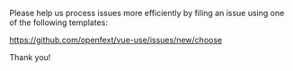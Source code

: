 Please help us process issues more efficiently by filing an
issue using one of the following templates:

<https://github.com/openfext/vue-use/issues/new/choose>

Thank you!
